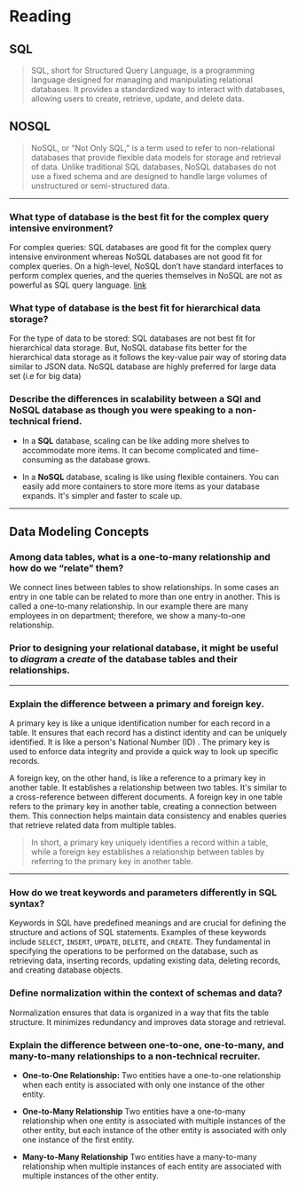 # Reading

## SQL

> SQL, short for Structured Query Language, is a programming language designed for managing and manipulating relational databases. It provides a standardized way to interact with databases, allowing users to create, retrieve, update, and delete data.

## NOSQL

> NoSQL, or "Not Only SQL," is a term used to refer to non-relational databases that provide flexible data models for storage and retrieval of data. Unlike traditional SQL databases, NoSQL databases do not use a fixed schema and are designed to handle large volumes of unstructured or semi-structured data.

---

### What type of database is the best fit for the complex query intensive environment?

For complex queries: SQL databases are good fit for the complex query intensive environment whereas NoSQL databases are not good fit for complex queries. On a high-level, NoSQL don’t have standard interfaces to perform complex queries, and the queries themselves in NoSQL are not as powerful as SQL query language.
[link](https://www.thegeekstuff.com/2014/01/sql-vs-nosql-db/?utm_source=tuicool)

### What type of database is the best fit for hierarchical data storage?

For the type of data to be stored: SQL databases are not best fit for hierarchical data storage. But, NoSQL database fits better for the hierarchical data storage as it follows the key-value pair way of storing data similar to JSON data. NoSQL database are highly preferred for large data set (i.e for big data)

### Describe the differences in scalability between a SQl and NoSQL database as though you were speaking to a non-technical friend.

- In a **SQL** database, scaling can be like adding more shelves to accommodate more items. It can become complicated and time-consuming as the database grows.

- In a **NoSQL** database, scaling is like using flexible containers. You can easily add more containers to store more items as your database expands. It's simpler and faster to scale up.

---

## Data Modeling Concepts

### Among data tables, what is a one-to-many relationship and how do we “relate” them?

We connect lines between tables to show relationships. In some cases an entry in one table can be related to more than one entry in another. This is called a one-to-many relationship. In our example there are many employees in on department; therefore, we show a many-to-one relationship.

### Prior to designing your relational database, it might be useful to *diagram* a *create* of the database tables and their relationships.

---

### Explain the difference between a primary and foreign key.

A primary key is like a unique identification number for each record in a table. It ensures that each record has a distinct identity and can be uniquely identified. It is like a person's National Number (ID) . The primary key is used to enforce data integrity and provide a quick way to look up specific records.

A foreign key, on the other hand, is like a reference to a primary key in another table. It establishes a relationship between two tables. It's similar to a cross-reference between different documents. A foreign key in one table refers to the primary key in another table, creating a connection between them. This connection helps maintain data consistency and enables queries that retrieve related data from multiple tables.

> In short, a primary key uniquely identifies a record within a table, while a foreign key establishes a relationship between tables by referring to the primary key in another table.

---

### How do we treat keywords and parameters differently in SQL syntax?

Keywords in SQL have predefined meanings and are crucial for defining the structure and actions of SQL statements. Examples of these keywords include `SELECT`, `INSERT`, `UPDATE`, `DELETE`, and `CREATE`. They fundamental in specifying the operations to be performed on the database, such as retrieving data, inserting records, updating existing data, deleting records, and creating database objects.


### Define normalization within the context of schemas and data? 

Normalization ensures that data is organized in a way that fits the table structure. It minimizes redundancy and improves data storage and retrieval. 

### Explain the difference between one-to-one, one-to-many, and many-to-many relationships to a non-technical recruiter.


- **One-to-One Relationship:**
Two entities have a one-to-one relationship when each entity is associated with only one instance of the other entity.

- **One-to-Many Relationship**
Two entities have a one-to-many relationship when one entity is associated with multiple instances of the other entity, but each instance of the other entity is associated with only one instance of the first entity.

- **Many-to-Many Relationship**
Two entities have a many-to-many relationship when multiple instances of each entity are associated with multiple instances of the other entity.
